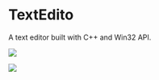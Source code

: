 # TextEdito
 A text editor built with C++ and Win32 API. 

![](https://media2.giphy.com/media/v1.Y2lkPTc5MGI3NjExeXNzZWwzbmlhZW92ZWQ5aXZsdjNwY3p4cTdwb3Q5eTk4eTlvaTFhcSZlcD12MV9pbnRlcm5hbF9naWZfYnlfaWQmY3Q9Zw/x7L50fD6thW1kXO2ty/giphy.gif)

![](https://media2.giphy.com/media/v1.Y2lkPTc5MGI3NjExdTd4N3A4NXBlYzZranl6OGliMTh4YXJiM21yeXJ4dzN2eWk3anNrZyZlcD12MV9pbnRlcm5hbF9naWZfYnlfaWQmY3Q9Zw/ozrLlCKdQWDJx8Y0tA/giphy.gif)